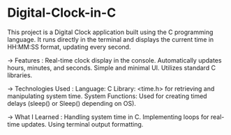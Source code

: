 # Digital-Clock-in-C
This project is a Digital Clock application built using the C programming language. It runs directly in the terminal and displays the current time in HH:MM:SS format, updating every second.

-> Features :
Real-time clock display in the console.
Automatically updates hours, minutes, and seconds.
Simple and minimal UI.
Utilizes standard C libraries.

-> Technologies Used :
Language: C
Library: <time.h> for retrieving and manipulating system time.
System Functions: Used for creating timed delays (sleep() or Sleep() depending on OS).

-> What I Learned :
Handling system time in C.
Implementing loops for real-time updates.
Using terminal output formatting.
